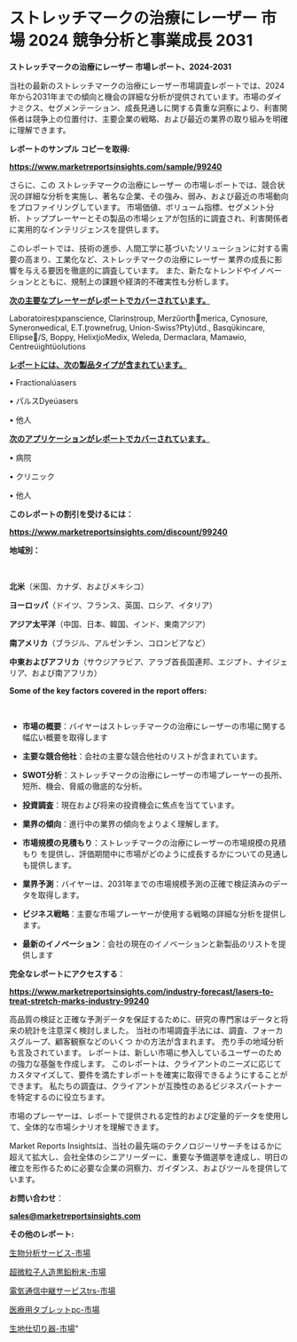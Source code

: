 # ストレッチマークの治療にレーザー 市場 2024 競争分析と事業成長 2031

<strong>ストレッチマークの治療にレーザー 市場レポート、2024-2031</strong>

当社の最新のストレッチマークの治療にレーザー市場調査レポートでは、2024年から2031年までの傾向と機会の詳細な分析が提供されています。市場のダイナミクス、セグメンテーション、成長見通しに関する貴重な洞察により、利害関係者は競争上の位置付け、主要企業の戦略、および最近の業界の取り組みを明確に理解できます。



<strong>レポートのサンプル コピーを取得:</strong> <a href=https://www.marketreportsinsights.com/sample/99240>

<strong><u>https://www.marketreportsinsights.com/sample/99240</u></strong></a>

さらに、この ストレッチマークの治療にレーザー の市場レポートでは、競合状況の詳細な分析を実施し、著名な企業、その強み、弱み、および最近の市場動向をプロファイリングしています。 市場価値、ボリューム指標、セグメント分析、トッププレーヤーとその製品の市場シェアが包括的に調査され、利害関係者に実用的なインテリジェンスを提供します。

このレポートでは、技術の進歩、人間工学に基づいたソリューションに対する需要の高まり、工業化など、ストレッチマークの治療にレーザー 業界の成長に影響を与える要因を徹底的に調査しています。 また、新たなトレンドやイノベーションとともに、規制上の課題や経済的不確実性も分析します。



<strong><u>次の主要なプレーヤーがレポートでカバーされています。</u></strong>

Laboratoiresxpanscience, Clarinsroup, Merzorthmerica, Cynosure, Syneronedical, E.T.rownerug, Union-Swiss?Pty)td., Basqkincare, Ellipse/S, Boppy, HelixioMedix, Weleda, Dermaclara, Mamaio, Centreightolutions



<strong><u><b>レポートには、次の製品タイプが含まれています。</b></u></strong>

• Fractionalasers

• パルスDyeasers

• 他人



<strong><u><b>次のアプリケーションがレポートでカバーされています。</b></u></strong>

• 病院

• クリニック

• 他人



<strong><b>このレポートの割引を受けるには：</b></strong>

<a href=https://www.marketreportsinsights.com/discount/99240>

<strong><u>https://www.marketreportsinsights.com/discount/99240</u></strong></a>



<strong>地域別：</strong>

<strong> </strong>



<strong>北米</strong>（米国、カナダ、およびメキシコ）



<strong>ヨーロッパ</strong>（ドイツ、フランス、英国、ロシア、イタリア）



<strong>アジア太平洋</strong>（中国、日本、韓国、インド、東南アジア）



<strong>南アメリカ</strong>（ブラジル、アルゼンチン、コロンビアなど）



<strong>中東およびアフリカ</strong>（サウジアラビア、アラブ首長国連邦、エジプト、ナイジェリア、および南アフリカ）



<strong>Some of the key factors covered in the report offers:</strong>

<strong> </strong>
<ul>
  <li>

<strong>市場の概要</strong>：バイヤーはストレッチマークの治療にレーザーの市場に関する幅広い概要を取得します</li>
  <li>

<strong>主要な競合他社</strong>：会社の主要な競合他社のリストが含まれています。</li>
  <li>

<strong>SWOT分析</strong>：ストレッチマークの治療にレーザーの市場プレーヤーの長所、短所、機会、脅威の徹底的な分析。</li>
  <li>

<strong>投資調査</strong>：現在および将来の投資機会に焦点を当てています。</li>
  <li>

<strong>業界の傾向</strong>：進行中の業界の傾向をよりよく理解します。</li>
  <li>

<strong>市場規模の見積もり</strong>：ストレッチマークの治療にレーザーの市場規模の見積もり を提供し、評価期間中に市場がどのように成長するかについての見通しも提供します。</li>
  <li>

<strong>業界予測</strong>：バイヤーは、2031年までの市場規模予測の正確で検証済みのデータを取得します。</li>
  <li>

<strong>ビジネス戦略</strong>：主要な市場プレーヤーが使用する戦略の詳細な分析を提供します。</li>
  <li>

<strong>最新のイノベーション</strong>：会社の現在のイノベーションと新製品のリストを提供します</li>
</ul>


<strong>完全なレポートにアクセスする</strong>：

<a href=https://www.marketreportsinsights.com/industry-forecast/lasers-to-treat-stretch-marks-industry-99240>

<strong><u>https://www.marketreportsinsights.com/industry-forecast/lasers-to-treat-stretch-marks-industry-99240</u></strong></a>

高品質の検証と正確な予測データを保証するために、研究の専門家はデータと将来の統計を注意深く検討しました。 当社の市場調査手法には、調査、フォーカスグループ、顧客観察などのいくつ かの方法が含まれます。 売り手の地域分析も言及されています。 レポートは、新しい市場に参入しているユーザーのための強力な基盤を作成します。 このレポートは、クライアントのニーズに応じてカスタマイズして、要件を満たすレポートを確実に取得できるようにすることができます。 私たちの調査は、クライアントが互換性のあるビジネスパートナーを特定するのに役立ちます。

市場のプレーヤーは、レポートで提供される定性的および定量的データを使用して、全体的な市場シナリオを理解できます。

Market Reports Insightsは、当社の最先端のテクノロジーリサーチをはるかに超えて拡大し、会社全体のシニアリーダーに、重要な予備選挙を達成し、明日の確立を形作るために必要な企業の洞察力、ガイダンス、およびツールを提供しています。



<strong><b>お問い合わせ</b></strong>：

<a href=mailto:sales@marketreportsinsights.com>

<strong><u>sales@marketreportsinsights.com</u></strong></a>



<strong>その他のレポート:</strong>

<a href=https://www.linkedin.com/pulse/生物分析サービス-市場-2023-最新の-cagr-および成長分析-2030-e3vaf/>生物分析サービス-市場</a>

<a href=https://www.linkedin.com/pulse/超微粒子人造黒鉛粉末-市場-2030-年までの需要に焦点を当てた-2023-年調査レポート-pr-news-hub-ckgnf/>超微粒子人造黒鉛粉末-市場</a>

<a href=https://www.linkedin.com/pulse/電気通信中継サービスtrs-市場-2023-総利益と主要ベンダー-2030-iezvf/>電気通信中継サービスtrs-市場</a>

<a href=https://www.linkedin.com/pulse/医療用タブレットpc-市場-2023-最新の-cagr-および成長分析-2030-pr-news-hub-zhnef/>医療用タブレットpc-市場</a>

<a href=https://www.linkedin.com/pulse/生地仕切り器-市場-2023-収益と成長ドライバー-2030-data-dive-discoveries-24-analysis-gpohf/>生地仕切り器-市場</a>"
